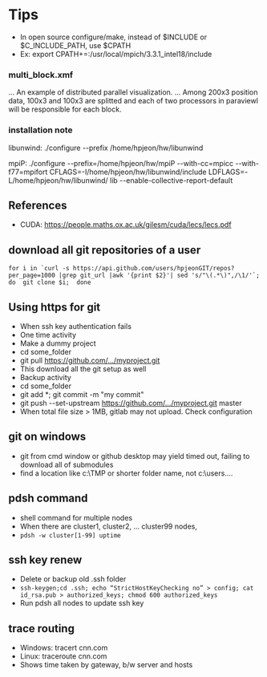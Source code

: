 # Tips

- In open source configure/make, instead of $INCLUDE or $C_INCLUDE_PATH, use $CPATH
 - Ex: export CPATH+=:/usr/local/mpich/3.3.1_intel18/include

### multi_block.xmf
... An example of distributed parallel visualization.
... Among 200x3 position data, 100x3 and 100x3 are splitted and each of two processors in paraviewl will be responsible for each block.

### installation note
libunwind: ./configure --prefix /home/hpjeon/hw/libunwind

mpiP: ./configure --prefix=/home/hpjeon/hw/mpiP --with-cc=mpicc --with-f77=mpifort
 CFLAGS=-I/home/hpjeon/hw/libunwind/include LDFLAGS=-L/home/hpjeon/hw/libunwind/
lib --enable-collective-report-default

## References
- CUDA: https://people.maths.ox.ac.uk/gilesm/cuda/lecs/lecs.pdf


## download all git repositories of a user
```
for i in `curl -s https://api.github.com/users/hpjeonGIT/repos?per_page=1000 |grep git_url |awk '{print $2}'| sed 's/"\(.*\)",/\1/'`; do  git clone $i;  done
```
## Using https for git
- When ssh key authentication fails
- One time activity
 - Make a dummy project
 - cd some_folder
 - git pull https://github.com/.../myproject.git
 - This download all the git setup as well
- Backup activity
 - cd some_folder
 - git add *; git commit -m "my commit"
 - git push --set-upstream https://github.com/.../myproject.git master
 - When total file size > 1MB, gitlab may not upload. Check configuration

## git on windows
- git from cmd window or github desktop may yield timed out, failing to download all of submodules
- find a location like c:\TMP or shorter folder name, not c:\users\....

## pdsh command
- shell command for multiple nodes
- When there are cluster1, cluster2, ... cluster99 nodes,
 - `pdsh -w cluster[1-99] uptime`
 
 ## ssh key renew
- Delete or backup old .ssh folder
- `ssh-keygen;cd .ssh; echo “StrictHostKeyChecking no” > config; cat id_rsa.pub > authorized_keys; chmod 600 authorized_keys`
- Run pdsh all nodes to update ssh key

## trace routing
- Windows: tracert cnn.com
- Linux: traceroute cnn.com
- Shows time taken by gateway, b/w server and hosts

